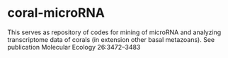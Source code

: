 # coral-microRNA
This serves as repository of codes for mining of microRNA and analyzing transcriptome data of corals (in extension other basal metazoans). See publication Molecular Ecology 26:3472–3483
